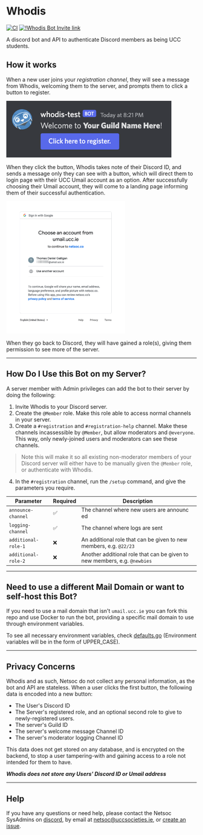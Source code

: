 # Whodis

[![CI](https://github.com/UCCNetsoc/whodis/actions/workflows/main.yml/badge.svg)](https://github.com/UCCNetsoc/whodis/actions/workflows/main.yml) [![!Whodis Bot Invite link](https://img.shields.io/badge/Whodis-Bot%20Invite-9cf)](https://google.com)

A discord bot and API to authenticate Discord members as being UCC students.

## How it works

When a new user joins your _registration channel_, they will see a message from Whodis, welcoming them to the server, and prompts them to click a button to register.

<img src=".assets/welcome-message.png" alt="Welcome Message" height="150px" />

When they click the button, Whodis takes note of their Discord ID, and sends a message only they can see with a button, which will direct them to login page with their UCC Umail account as an option. After successfully choosing their Umail account, they will come to a landing page informing them of their successful authentication.

<img src="./.assets/oauth.png" height="350px" />

When they go back to Discord, they will have gained a role(s), giving them permission to see more of the server.

---

## How Do I Use this Bot on my Server?

A server member with Admin privileges can add the bot to their server by doing the following:

1. Invite Whodis to your Discord server.
2. Create the `@Member` role. Make this role able to access normal channels in your server.
3. Create a `#registration` and `#registration-help` channel. Make these channels incassessible by `@Member`, but allow moderators and `@everyone`. This way, only newly-joined users and moderators can see these channels.

> Note this will make it so all existing non-moderator members of your Discord server will either have to be manually given the `@Member` role, or authenticate with Whodis.

4. In the `#registration` channel, run the `/setup` command, and give the parameters you require.

| Parameter           | Required  | Description                                                             |
| ------------------- | --------- | ------------------------------------------------------------------------|
| `announce-channel`  | ✅        | The channel where new users are announc ed                              |
| `logging-channel`   | ✅        | The channel where logs are sent                                         |
| `additional-role-1` | ❌        | An additional role that can be given to new members, e.g. `@22/23`      |
| `additional-role-2` | ❌        | Another additional role that can be given to new members, e.g. `@newbies` |

---

## Need to use a different Mail Domain or want to self-host this Bot?

If you need to use a mail domain that isn't `umail.ucc.ie` you can fork this repo and use Docker to run the bot, providing a specific mail domain to use through environment variables.

To see all necessary environment variables, check [defaults.go](./config/defaults.go) (Environment variables will be in the form of UPPER_CASE).

---

## Privacy Concerns

Whodis and as such, Netsoc do not collect any personal information, as the bot and API are stateless. When a user clicks the first button, the following data is encoded into a new button:

- The User's Discord ID
- The Server's registered role, and an optional second role to give to newly-registered users.
- The server's Guild ID
- The server's welcome message Channel ID
- The server's moderator logging Channel ID

This data does not get stored on any database, and is encrypted on the backend, to stop a user tampering-with and gaining access to a role not intended for them to have.

**_Whodis does not store any Users' Discord ID or Umail address_**

---

## Help

If you have any questions or need help, please contact the Netsoc SysAdmins on [discord](https://discord.netsoc.co/), by email at [netsoc@uccsocieties.ie](mailto:netsoc@uccsocieties.ie), or [create an issue](https://github.com/UCCNetsoc/whodis/issues/new).
